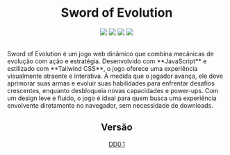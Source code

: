 <h1 align="center">Sword of Evolution</h1>

<div align="center">
    <img src="https://img.shields.io/badge/JavaScript-F7DF1E?style=for-the-badge&logo=javascript&logoColor=black">
    <img src="https://img.shields.io/badge/Tailwind%20CSS-06B6D4?style=for-the-badge&logo=tailwindcss&logoColor=white">
    <img src="https://img.shields.io/badge/CSS-663399?style=for-the-badge&logo=css&logoColor=white">
    <img src="https://img.shields.io/badge/HTML5-E34F26?style=for-the-badge&logo=html5&logoColor=white">
</div>

<br>

<p>
Sword of Evolution é um jogo web dinâmico que combina mecânicas de evolução com ação e estratégia. Desenvolvido com **JavaScript** e estilizado com **Tailwind CSS**, o jogo oferece uma experiência visualmente atraente e interativa. À medida que o jogador avança, ele deve aprimorar suas armas e evoluir suas habilidades para enfrentar desafios crescentes, enquanto desbloqueia novas capacidades e power-ups. Com um design leve e fluido, o jogo é ideal para quem busca uma experiência envolvente diretamente no navegador, sem necessidade de downloads.
</p>

<h2 align="center">Versão</h2>

<div align="center"><a href="https://github.com/arthurferreira-dev/arthurferreira-dev/blob/main/docs/pt-BR/demo.md">DD0.1</a></div>